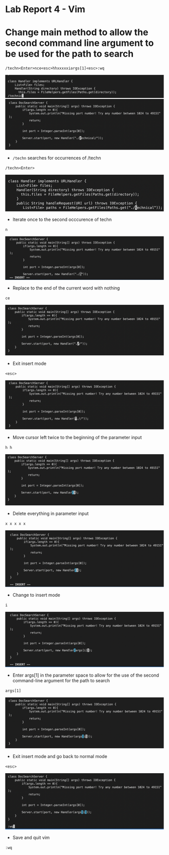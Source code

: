 # Lab Report 4 - Vim
# Change main method to allow the second command line argument to be used for the path to search

`/techn<Enter>nce<esc>hhxxxxxiargs[1]<esc>:wq`

 ![Step1](Lab4-img/Lab4.1.png)
 ![Step1.1](Lab4-img/Lab4.1.1.png) 
 - `/techn` searches for occurrences of /techn

`/techn<Enter>`

 ![Step2](Lab4-img/Lab4.2.png)
* Iterate once to the second occcurence of techn

`n`

 ![Step3](Lab4-img/Lab4.3.png)
* Replace to the end of the current word with nothing

`ce`

 ![Step4](Lab4-img/Lab4.4.png)
* Exit insert mode

`<esc>`

 ![Step5](Lab4-img/Lab4.5.png)
* Move cursor left twice to the beginning of the parameter input

`h h`

 ![Step6](Lab4-img/Lab4.6.png)
* Delete everything in parameter input

`x x x x x`

 ![Step7](Lab4-img/Lab4.7.png)
* Change to insert mode

`i`

 ![Step8](Lab4-img/Lab4.8.png)
* Enter args[1] in the parameter space to allow for the use of the second command-line argument for the path to search

`args[1]`

 ![Step9](Lab4-img/Lab4.9.png)
* Exit insert mode and go back to normal mode

`<esc>`

 ![Step10](Lab4-img/Lab4.10.png)
* Save and quit vim

`:wq`